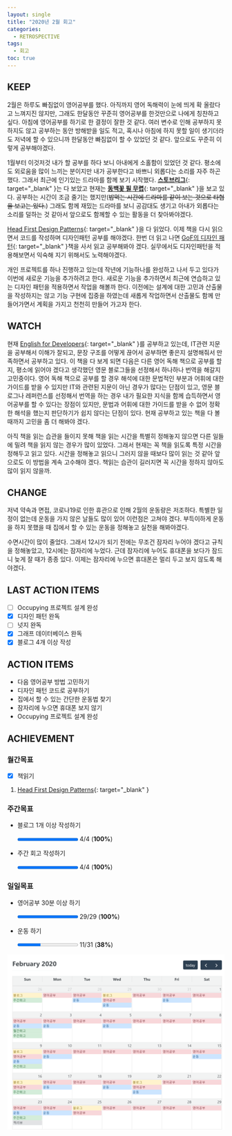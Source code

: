```yaml
---
layout: single
title: "2020년 2월 회고"
categories:
  - RETROSPECTIVE
tags:
  - 회고
toc: true
---
```


## KEEP

2월은 하루도 빠짐없이 영어공부를 했다. 아직까지 영어 독해력이 눈에 띄게 확 올랐다고 느껴지진 않지만, 그래도 한달동안 꾸준히 영어공부를 한것만으로 나에게 칭찬하고 싶다. 아침에 영어공부를 하기로 한 결정이 잘한 것 같다. 여러 변수로 인해 공부하지 못하지도 않고 공부하는 동안 방해받을 일도 적고, 혹시나 아침에 하지 못할 일이 생기더라도 저녁에 할 수 있으니까 한달동안 빠짐없이 할 수 있었던 것 같다. 앞으로도 꾸준히 이렇게 공부해야겠다.

1월부터 이것저것 내가 할 공부를 하다 보니 아내에게 소홀함이 있었던 것 같다. 평소에도 외로움을 많이 느끼는 분이지만 내가 공부한다고 바쁘니 외롭다는 소리를 자주 하곤 했다. 그래서 최근에 인기있는 드라마를 함께 보기 시작했다. [**스토브리그**](<https://namu.wiki/w/%EC%8A%A4%ED%86%A0%EB%B8%8C%EB%A6%AC%EA%B7%B8(%EB%93%9C%EB%9D%BC%EB%A7%88)>){: target="\_blank" }는 다 보았고 현재는 [**동백꽃 필 무렵**](https://namu.wiki/w/%EB%8F%99%EB%B0%B1%EA%BD%83%20%ED%95%84%20%EB%AC%B4%EB%A0%B5){: target="\_blank" }을 보고 있다. 공부하는 시간이 조금 줄기는 했지만(~~밥먹는 시간에 드라마를 같이 보는 것으로 타협을 보고는 있다.~~) 그래도 함께 재밌는 드라마를 보니 공감대도 생기고 아내가 외롭다는 소리를 덜하는 것 같아서 앞으로도 함께할 수 있는 활동을 더 찾아봐야겠다.

[Head First Design Patterns](http://www.hanbit.co.kr/store/books/look.php?p_code=B9860513241){: target="\_blank" }을 다 읽었다. 이제 책을 다시 읽으면서 코드를 작성하며 디자인패턴 공부를 해야겠다. 한번 더 읽고 나면 [GoF의 디자인 패턴](http://www.yes24.com/Product/Goods/17525598){: target="\_blank" }책을 사서 읽고 공부해봐야 겠다. 실무에서도 디자인패턴을 적용해보면서 익숙해 지기 위해서도 노력해야겠다.

개인 프로젝트를 하나 진행하고 있는데 작년에 기능하나를 완성하고 나서 두고 있다가 이번에 새로운 기능을 추가하려고 한다. 새로운 기능을 추가하면서 최근에 연습하고 있는 디자인 패턴을 적용하면서 작업을 해볼까 한다. 이전에는 설계에 대한 고민과 산출물을 작성하지는 않고 기능 구현에 집중을 하였는데 새롭게 작업하면서 산출물도 함께 만들어가면서 계획을 가지고 천천히 만들어 가고자 한다.

## WATCH

현재 [English for Developers](http://www.yes24.com/Product/Goods/19992192){: target="\_blank" }를 공부하고 있는데, IT관련 지문을 공부해서 이해가 잘되고, 문장 구조를 어떻게 끊어서 공부하면 좋은지 설명해줘서 만족하면서 공부하고 있다. 이 책을 다 보게 되면 다음은 다른 영어 독해 책으로 공부를 할지, 평소에 읽어야 겠다고 생각했던 영문 블로그들을 선정해서 하나하나 번역을 해갈지 고민중이다. 영어 독해 책으로 공부를 할 경우 해석에 대한 문법적인 부분과 어휘에 대한 가이드를 받을 수 있지만 IT와 관련된 지문이 아닌 경우가 많다는 단점이 있고, 영문 블로그나 레퍼런스를 선정해서 번역을 하는 경우 내가 필요한 지식을 함께 습득하면서 영어공부를 할 수 있다는 장점이 있지만, 문법과 어휘에 대한 가이드를 받을 수 없어 정확한 해석을 했는지 판단하기가 쉽지 않다는 단점이 있다. 현재 공부하고 있는 책을 다 볼때까지 고민을 좀 더 해봐야 겠다.

아직 책을 읽는 습관을 들이지 못해 책을 읽는 시간을 특별히 정해놓지 않으면 다른 일들에 밀려 책을 읽지 않는 경우가 많이 있었다. 그래서 현재는 꼭 책을 읽도록 특정 시간을 정해두고 읽고 있다. 시간을 정해놓고 읽으니 그러지 않을 때보다 많이 읽는 것 같아 앞으로도 이 방법을 계속 고수해야 겠다. 책읽는 습관이 길러지면 꼭 시간을 정하지 않아도 많이 읽지 않을까.

## CHANGE

저녁 약속과 면접, 코로나19로 인한 휴관으로 인해 2월의 운동량은 저조하다. 특별한 일정이 없는데 운동을 가지 않은 날들도 많이 있어 이런점은 고쳐야 겠다. 부득이하게 운동을 하지 못했을 때 집에서 할 수 있는 운동을 정해놓고 실천을 해봐야겠다.

수면시간이 많이 줄었다. 그래서 12시가 되기 전에는 무조건 잠자리 누어야 겠다고 규칙을 정해놓았고, 12시에는 잠자리에 누었다. 근데 잠자리에 누어도 휴대폰을 보다가 잠드니 늦게 잘 때가 종종 있다. 이제는 잠자리에 누으면 휴대폰은 멀리 두고 보지 않도록 해야겠다.

## LAST ACTION ITEMS

- [ ] Occupying 프로젝트 설계 완성
- [x] 디자인 패턴 완독
- [ ] 넛지 완독
- [x] 그래프 데이터베이스 완독
- [x] 블로그 4개 이상 작성

## ACTION ITEMS

- 다음 영어공부 방법 고민하기
- 디자인 패턴 코드로 공부하기
- 집에서 할 수 있는 간단한 운동법 찾기
- 잠자리에 누으면 휴대폰 보지 않기
- Occupying 프로젝트 설계 완성

## ACHIEVEMENT

### 월간목표

- [x] 책읽기

1. [Head First Design Patterns](/book-review/head-first-design-patterns/){: target="\_blank" }

### 주간목표

- 블로그 1개 이상 작성하기

  <progress value="4" max="4"></progress> 4/4 (<b>100%</b>)

- 주간 회고 작성하기

  <progress value="4" max="4"></progress> 4/4 (<b>100%</b>)

### 일일목표

- 영어공부 30분 이상 하기

  <progress value="29" max="29"></progress> 29/29 (<b>100%</b>)

- 운동 하기

  <progress value="11" max="29"></progress> 11/31 (<b>38%</b>)

![January Calendar](/assets/images/retrospective/february-calendar.png)
